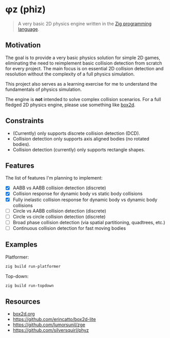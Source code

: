 # φz (phiz)

> A very basic 2D physics engine written in the [Zig programming language](https://ziglang.org).

## Motivation

The goal is to provide a very basic physics solution for simple 2D games, eliminating the need to reimplement basic collision detection from scratch for every project. The main focus is on essential 2D collision detection and resolution without the complexity of a full physics simulation.

This project also serves as a learning exercise for me to understand the fundamentals of physics simulation.

The engine is **not** intended to solve complex collision scenarios. For a full fledged 2D physics engine, please use something like [box2d](https://box2d.org/).

## Constraints

- (Currently) only supports discrete collision detection (DCD).
- Collision detection only supports axis aligned bodies (no rotated bodies).
- Collision detection (currently) only supports rectangle shapes.

## Features

The list of features I'm planning to implement:

- [x] AABB vs AABB collision detection (discrete)
- [x] Collision response for dynamic body vs static body collisions
- [x] Fully inelastic collision response for dynamic body vs dynamic body collisions
- [ ] Circle vs AABB collision detection (discrete)
- [ ] Circle vs circle collision detection (discrete)
- [ ] Broad phase collision detection (via spatial partitioning, quadtrees, etc.)
- [ ] Continuous collision detection for fast moving bodies

## Examples

Platformer:

```sh
zig build run-platformer
```

Top-down:

```sh
zig build run-topdown
```

## Resources

- [box2d.org](https://box2d.org/)
- https://github.com/erincatto/box2d-lite
- https://github.com/lumorsunil/zge
- https://github.com/silversquirl/phyz
